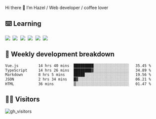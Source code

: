 
Hi there 👋 I’m Hazel / Web developer / coffee lover

## ⌨️ Learning

<samp>
 <a href="https://github.com/vuejs/core"><img src="https://api.iconify.design/logos:vue.svg" /></a>
  <a href="https://github.com/vuejs/core"><img src="https://api.iconify.design/logos:react.svg" /></a>
  <a href="https://github.com/solidjs/solid"><img src="https://api.iconify.design/logos:solidjs.svg" /></a>
  <a href="https://github.com/vitejs/vite"><img src="https://api.iconify.design/logos:vitejs.svg" /></a>
  <a href="https://github.com/microsoft/TypeScript"><img src="https://api.iconify.design/logos:typescript-icon.svg" /></a> 
  <a href="https://github.com/unocss/unocss"><img src="https://api.iconify.design/logos:unocss.svg" /></a>
  

</samp>


## 🦀 Weekly development breakdown

<!--START_SECTION:waka-->

```txt
Vue.js         14 hrs 40 mins  █████████░░░░░░░░░░░░░░░░   35.45 %
TypeScript     14 hrs 26 mins  ████████▓░░░░░░░░░░░░░░░░   34.89 %
Markdown       8 hrs 5 mins    █████░░░░░░░░░░░░░░░░░░░░   19.56 %
JSON           2 hrs 34 mins   █▓░░░░░░░░░░░░░░░░░░░░░░░   06.21 %
HTML           36 mins         ▒░░░░░░░░░░░░░░░░░░░░░░░░   01.47 %
```

<!--END_SECTION:waka-->
## 👬🏻 Visitors

![gh_visitors](https://profile-counter.glitch.me/Hazel-Lin/count.svg)

